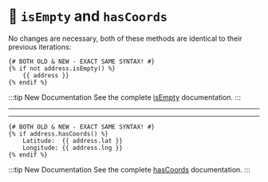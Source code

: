 # 🔧 `isEmpty` and `hasCoords`

<update-message/>

No changes are necessary, both of these methods are identical to their previous iterations:

```twig
{# BOTH OLD & NEW - EXACT SAME SYNTAX! #}
{% if not address.isEmpty() %}
    {{ address }}
{% endif %}
```

:::tip New Documentation
See the complete [isEmpty](/models/address-model/#isempty) documentation.
:::

---
---

```twig
{# BOTH OLD & NEW - EXACT SAME SYNTAX! #}
{% if address.hasCoords() %}
    Latitude:  {{ address.lat }}
    Longitude: {{ address.lng }}
{% endif %}
```

:::tip New Documentation
See the complete [hasCoords](/models/location-model/#hascoords) documentation.
:::
